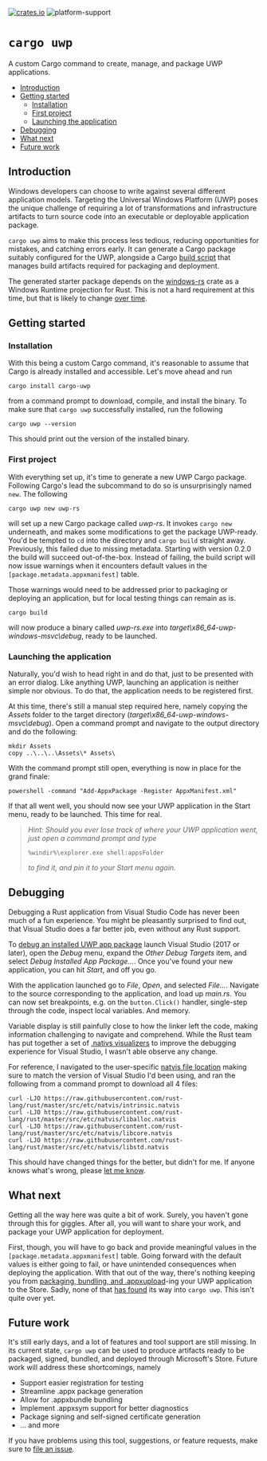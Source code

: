[![crates.io](https://img.shields.io/crates/v/cargo-uwp.svg)](https://crates.io/crates/cargo-uwp)
![platform-support](https://img.shields.io/badge/platform-windows--only-critical?logo=windows)

# `cargo uwp` <!-- omit in toc -->

A custom Cargo command to create, manage, and package UWP applications.

- [Introduction](#introduction)
- [Getting started](#getting-started)
  - [Installation](#installation)
  - [First project](#first-project)
  - [Launching the application](#launching-the-application)
- [Debugging](#debugging)
- [What next](#what-next)
- [Future work](#future-work)

## Introduction

Windows developers can choose to write against several different application models. Targeting the Universal Windows Platform (UWP) poses the unique challenge of requiring a lot of transformations and infrastructure artifacts to turn source code into an executable or deployable application package.

`cargo uwp` aims to make this process less tedious, reducing opportunities for mistakes, and catching errors early. It can generate a Cargo package suitably configured for the UWP, alongside a Cargo [build script](https://doc.rust-lang.org/cargo/reference/build-scripts.html) that manages build artifacts required for packaging and deployment.

The generated starter package depends on the [windows-rs](https://crates.io/crates/windows) crate as a Windows Runtime projection for Rust. This is not a hard requirement at this time, but that is likely to change [over time](#future-work).

## Getting started

### Installation

With this being a custom Cargo command, it's reasonable to assume that Cargo is already installed and accessible. Let's move ahead and run

```none
cargo install cargo-uwp
```

from a command prompt to download, compile, and install the binary. To make sure that `cargo uwp` successfully installed, run the following

```none
cargo uwp --version
```

This should print out the version of the installed binary.

### First project

With everything set up, it's time to generate a new UWP Cargo package. Following Cargo's lead the subcommand to do so is unsurprisingly named `new`. The following

```none
cargo uwp new uwp-rs
```

will set up a new Cargo package called *uwp-rs*. It invokes `cargo new` underneath, and makes some modifications to get the package UWP-ready. You'd be tempted to `cd` into the directory and `cargo build` straight away. Previously, this failed due to missing metadata. Starting with version 0.2.0 the build will succeed out-of-the-box. Instead of failing, the build script will now issue warnings when it encounters default values in the `[package.metadata.appxmanifest]` table.

Those warnings would need to be addressed prior to packaging or deploying an application, but for local testing things can remain as is.

```none
cargo build
```

will now produce a binary called *uwp-rs.exe* into *target\\x86_64-uwp-windows-msvc\\debug*, ready to be launched.

### Launching the application

Naturally, you'd wish to head right in and do that, just to be presented with an error dialog. Like anything UWP, launching an application is neither simple nor obvious. To do that, the application needs to be registered first.

At this time, there's still a manual step required here, namely copying the *Assets* folder to the target directory (*target\\x86_64-uwp-windows-msvc\\debug*). Open a command prompt and navigate to the output directory and do the following:

```none
mkdir Assets
copy ..\..\..\Assets\* Assets\
```

With the command prompt still open, everything is now in place for the grand finale:

```none
powershell -command "Add-AppxPackage -Register AppxManifest.xml"
```

If that all went well, you should now see your UWP application in the Start menu, ready to be launched. This time for real.

> *Hint: Should you ever lose track of where your UWP application went, just open a command prompt and type*
> 
> ```none
> %windir%\explorer.exe shell:appsFolder
> ```
> 
> *to find it, and pin it to your Start menu again.*

## Debugging

Debugging a Rust application from Visual Studio Code has never been much of a fun experience. You might be pleasantly surprised to find out, that Visual Studio does a far better job, even without any Rust support.

To [debug an installed UWP app package](https://docs.microsoft.com/en-us/visualstudio/debugger/debug-installed-app-package) launch Visual Studio (2017 or later), open the *Debug* menu, expand the *Other Debug Targets* item, and select *Debug Installed App Package...*. Once you've found your new application, you can hit *Start*, and off you go.

With the application launched go to *File*, *Open*, and selected *File...*. Navigate to the source corresponding to the application, and load up *main.rs*. You can now set breakpoints, e.g. on the `button.Click()` handler, single-step through the code, inspect local variables. And memory.

Variable display is still painfully close to how the linker left the code, making information challenging to navigate and comprehend. While the Rust team has put together a set of [.nativs visualizers](https://github.com/rust-lang/rust/tree/master/src/etc/natvis) to improve the debugging experience for Visual Studio, I wasn't able observe any change.

For reference, I navigated to the user-specific [natvis file location](https://docs.microsoft.com/en-us/visualstudio/debugger/create-custom-views-of-native-objects#BKMK_natvis_location) making sure to match the version of Visual Studio I'd been using, and ran the following from a command prompt to download all 4 files:

```none
curl -LJO https://raw.githubusercontent.com/rust-lang/rust/master/src/etc/natvis/intrinsic.natvis
curl -LJO https://raw.githubusercontent.com/rust-lang/rust/master/src/etc/natvis/liballoc.natvis
curl -LJO https://raw.githubusercontent.com/rust-lang/rust/master/src/etc/natvis/libcore.natvis
curl -LJO https://raw.githubusercontent.com/rust-lang/rust/master/src/etc/natvis/libstd.natvis
```

This should have changed things for the better, but didn't for me. If anyone knows what's wrong, please [let me know](https://github.com/tim-weis/cargo-uwp/issues).

## What next

Getting all the way here was quite a bit of work. Surely, you haven't gone through this for giggles. After all, you will want to share your work, and package your UWP application for deployment.

First, though, you will have to go back and provide meaningful values in the `[package.metadata.appxmanifest]` table. Going forward with the default values is either going to fail, or have unintended consequences when deploying the application. With that out of the way, there's nothing keeping you from [packaging, bundling, and .appxupload](docs/appx/Packaging.md)-ing your UWP application to the Store. Sadly, none of that [has found](#future-work) its way into `cargo uwp`. This isn't quite over yet.

## Future work

It's still early days, and a lot of features and tool support are still missing. In its current state, `cargo uwp` can be used to produce artifacts ready to be packaged, signed, bundled, and deployed through Microsoft's Store. Future work will address these shortcomings, namely

* Support easier registration for testing
* Streamline .appx package generation
* Allow for .appxbundle bundling
* Implement .appxsym support for better diagnostics
* Package signing and self-signed certificate generation
* ... and more

If you have problems using this tool, suggestions, or feature requests, make sure to [file an issue](https://github.com/tim-weis/cargo-uwp/issues).
